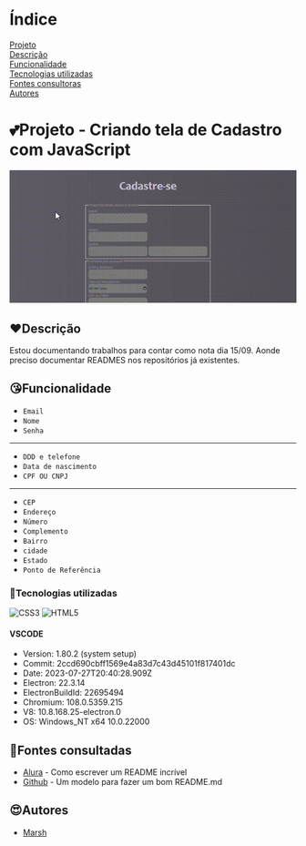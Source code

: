 # Índice

[Projeto](https://github.com/MarshyyUWU/cadastroJava/blob/main/README.md#projeto---criando-tela-de-cadastro-com-javascript)  
[Descrição](https://github.com/MarshyyUWU/cadastroJava/blob/main/README.md#%EF%B8%8Fdescri%C3%A7%C3%A3o)  
[Funcionalidade](https://github.com/MarshyyUWU/cadastroJava/blob/main/README.md#funcionalidade)  
[Tecnologias utilizadas](https://github.com/MarshyyUWU/cadastroJava/blob/main/README.md#tecnologias-utilizadas)  
[Fontes consultoras](https://github.com/MarshyyUWU/cadastroJava/blob/main/README.md#fontes-consultadas)   
[Autores](https://github.com/MarshyyUWU/cadastroJava/blob/main/README.md#autores)

# 💕Projeto - Criando tela de Cadastro com JavaScript

![](gif_pica.gif)

## ❤️Descrição

Estou documentando trabalhos para contar como nota dia 15/09. Aonde preciso documentar READMES nos repositórios já existentes.

## 😘Funcionalidade

- `Email`  
- `Nome`  
- `Senha`  
---  
- `DDD e telefone`  
- `Data de nascimento`  
- `CPF OU CNPJ`  
---  
- `CEP`  
- `Endereço`  
- `Número`  
- `Complemento`  
- `Bairro`  
- `cidade`  
- `Estado`  
- `Ponto de Referência`  
### 💖Tecnologias utilizadas
![CSS3](https://img.shields.io/badge/css3-%231572B6.svg?style=for-the-badge&logo=css3&logoColor=white)
![HTML5](https://img.shields.io/badge/html5-%23E34F26.svg?style=for-the-badge&logo=html5&logoColor=white)
#### VSCODE
- Version: 1.80.2 (system setup)  
- Commit: 2ccd690cbff1569e4a83d7c43d45101f817401dc  
- Date: 2023-07-27T20:40:28.909Z  
- Electron: 22.3.14  
- ElectronBuildId: 22695494  
- Chromium: 108.0.5359.215   
- V8: 10.8.168.25-electron.0  
- OS: Windows_NT x64 10.0.22000  
## 🥰Fontes consultadas

* [Alura](https://www.alura.com.br/artigos/escrever-bom-readme) - Como escrever um README incrível
* [Github](https://gist.github.com/lohhans/f8da0b147550df3f96914d3797e9fb89) - Um modelo para fazer um bom README.md

## 😍Autores
* [Marsh](https://github.com/MarshyyUWU)

